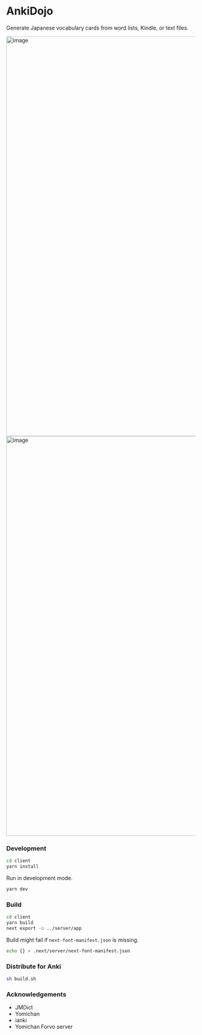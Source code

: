 # AnkiDojo

Generate Japanese vocabulary cards from word lists, Kindle, or text files.

<img width="1060" alt="image" src="https://user-images.githubusercontent.com/13146030/201525174-52944abd-1178-4107-a3a7-dc2b03bdb09d.png">

<img width="1060" alt="image" src="https://user-images.githubusercontent.com/13146030/201525344-014e5384-ae95-46b9-a014-18d41972945b.png">

### Development


```bash
cd client
yarn install
```

Run in development mode.

```bash
yarn dev
```


### Build

```bash
cd client
yarn build
next export -o ../server/app
```

Build might fail if `next-font-manifest.json` is missing.

```bash
echo {} > .next/server/next-font-manifest.json
```

### Distribute for Anki

```bash
sh build.sh
```
### Acknowledgements
- JMDict
- Yomichan
- ianki
- Yomichan Forvo server 
